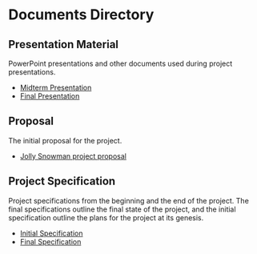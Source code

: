 # Documents Directory

## Presentation Material

PowerPoint presentations and other documents used during project presentations.

- [Midterm Presentation](JollySnowmanMidtermPresentation.ppt.pdf)
- [Final Presentation](Jolly%20Snowman%20Final%20Presentation.pdf)

## Proposal

The initial proposal for the project.

- [Jolly Snowman project proposal](proposal.md)

## Project Specification

Project specifications from the beginning and the end of the project. The final specifications outline the final state of the project, and the initial specification outline the plans for the project at its genesis.

- [Initial Specification](software_requirements_specification.md)
- [Final Specification](software_requirements_specification_final.md)

